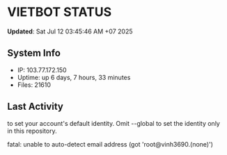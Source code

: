 # VIETBOT STATUS
**Updated**: Sat Jul 12 03:45:46 AM +07 2025

## System Info
- IP: 103.77.172.150
- Uptime: up 6 days, 7 hours, 33 minutes
- Files: 21610

## Last Activity

to set your account's default identity.
Omit --global to set the identity only in this repository.

fatal: unable to auto-detect email address (got 'root@vinh3690.(none)')
